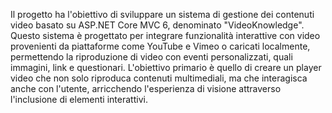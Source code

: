 Il progetto ha l'obiettivo di sviluppare un sistema di gestione dei contenuti video basato su ASP.NET Core MVC 6, denominato "VideoKnowledge". Questo sistema è progettato per integrare funzionalità interattive con video provenienti da piattaforme come YouTube e Vimeo o caricati localmente, permettendo la riproduzione di video con eventi personalizzati, quali immagini, link e questionari. L'obiettivo primario è quello di creare un player video che non solo riproduca contenuti multimediali, ma che interagisca anche con l'utente, arricchendo l'esperienza di visione attraverso l'inclusione di elementi interattivi.
